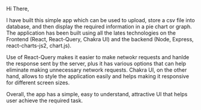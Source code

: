 Hi There,

I have built this simple app which can be used to upload, store a csv file into database, and then display the required information in a pie chart or graph. The application has been built using all the lates technologies on the Frontend (React, React-Query, Chakra UI) and the backend (Node, Express, react-charts-js2, chart.js).

Use of React-Query makes it easier to make netwokr requests and hanlde the response sent by the server, plus it has various options that can help eliminate making unnecessary network requests. Chakra UI, on the other hand, allows to style the application easily and helps making it responsive for different screen sizes.

Overall, the app has a simple, easy to understand, attractive UI that helps user achieve the required task.
